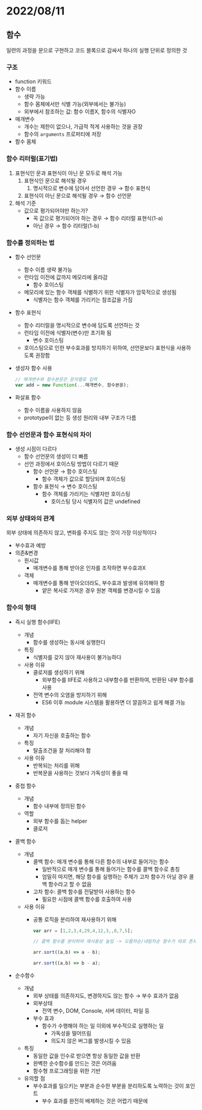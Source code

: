 # 2022/08/11

## 함수

일련의 과정을 문으로 구현하고 코드 블록으로 감싸서 하나의 실행 단위로 정의한 것

### 구조

- function 키워드
- 함수 이름
    - 생략 가능
    - 함수 몸체에서만 식별 가능(외부에서는 불가능)
    - 외부에서 참조하는 값: 함수 이름X, 함수의 식별자O
- 매개변수
    - 개수는 제한이 없으나, 가급적 적게 사용하는 것을 권장
    - 함수의 `arguments` 프로퍼티에 저장
- 함수 몸체

### 함수 리터럴(표기법)

1. 표현식인 문과 표현식이 아닌 문 모두로 해석 가능
    1. 표현식인 문으로 해석될 경우
        1. 명시적으로 변수에 담아서 선언한 경우 → 함수 표현식
    2. 표현식이 아닌 문으로 해석될 경우 → 함수 선언문
2. 해석 기준
    - 값으로 평가되어야만 하는가?
        - 꼭 값으로 평가되어야 하는 경우 → 함수 리터럴 표현식(1-a)
        - 아닌 경우 → 함수 리터럴(1-b)

### 함수를 정의하는 법

- 함수 선언문
    - 함수 이름 생략 불가능
    - 런타임 이전에 값까지 메모리에 올라감
        - 함수 호이스팅
    - 메모리에 있는 함수 객체를 식별하기 위한 식별자가 암묵적으로 생성됨
        - 식별자는 함수 객체를 가리키는 참조값을 가짐
- 함수 표현식
    - 함수 리터럴을 명시적으로 변수에 담도록 선언하는 것
    - 런타임 이전에 식별자(변수)만 초기화 됨
        - 변수 호이스팅
    - 호이스팅으로 인한 부수효과를 방지하기 위하여, 선언문보다 표현식을 사용하도록 권장함
- 생성자 함수 사용
    
    ```jsx
    // 매개변수와 함수본문은 문자열로 입력
    var add = new Function(...매개변수, 함수본문);
    
    ```
    
- 화살표 함수
    - 함수 이름을 사용하지 않음
    - prototype이 없는 등 생성 원리와 내부 구조가 다름
    

### 함수 선언문과 함수 표현식의 차이

- 생성 시점이 다르다
    - 함수 선언문의 생성이 더 빠름
    - 선언 과정에서 호이스팅 방법이 다르기 때문
        - 함수 선언문 → 함수 호이스팅
            - 함수 객체가 값으로 할당되며 호이스팅
        - 함수 표현식 → 변수 호이스팅
            - 함수 객체를 가리키는 식별자만 호이스팅
                - 호이스팅 당시 식별자의 값은 undefined

### 외부 상태와의 관계

외부 상태에 의존하지 않고, 변화를 주지도 않는 것이 가장 이상적이다

- 부수효과 예방
- 의존&변경
    - 원시값
        - 매개변수를 통해 받아온 인자를 조작하면 부수효과X
    - 객체
        - 매개변수를 통해 받아오더라도, 부수효과 발생에 유의해야 함
            - 얕은 복사로 가져온 경우 원본 객체를 변경시킬 수 있음

### 함수의 형태

- 즉시 실행 함수(IIFE)
    - 개념
        - 함수를 생성하는 동시에 실행한다
    - 특징
        - 식별자를 갖지 않아 재사용이 불가능하다
    - 사용 이유
        - 클로저를 생성하기 위해
            - 외부함수를 IIFE로 사용하고 내부함수를 반환하여, 반환된 내부 함수를 사용
        - 전역 변수의 오염을 방지하기 위해
            - ES6 이후 module 시스템을 활용하면 더 깔끔하고 쉽게 해결 가능
- 재귀 함수
    - 개념
        - 자기 자신을 호출하는 함수
    - 특징
        - 탈출조건을 잘 처리해야 함
    - 사용 이유
        - 반복되는 처리를 위해
        - 반복문을 사용하는 것보다 가독성이 좋을 때
- 중첩 함수
    - 개념
        - 함수 내부에 정의된 함수
    - 역할
        - 외부 함수를 돕는 helper
        - 클로저
- 콜백 함수
    - 개념
        - 콜백 함수: 매개 변수를 통해 다른 함수의 내부로 들어가는 함수
            - 일반적으로 매개 변수를 통해 들어가는 함수를 콜백 함수로 총칭
            - 엄밀히 따지면, 해당 함수를 실행하는 주체가 고차 함수가 아닐 경우 콜백 함수라고 할 수 없음
        - 고차 함수: 콜백 함수를 전달받아 사용하는 함수
            - 필요한 시점에 콜백 함수를 호출하여 사용
    - 사용 이유
        - 공통 로직을 분리하여 재사용하기 위해
            
            ```jsx
            var arr = [1,2,3,4,29,4,12,3,,8,7,5];
            
            // 콜백 함수를 분리하여 재사용성 높임 -> 오름차순/내림차순 함수가 따로 존재하지 않는 이유
            
            arr.sort((a,b) => a - b);
            
            arr.sort((a,b) => b - a);
            ```
            
    
- 순수함수
    - 개념
        - 외부 상태를 의존하지도, 변경하지도 않는 함수 → 부수 효과가 없음
        - 외부상태
            - 전역 변수, DOM, Console, 서버 데이터, 파일 등
        - 부수 효과
            - 함수가 수행해야 하는 일 이외에 부수적으로 실행하는 일
                - 가독성을 떨어뜨림
                - 의도지 않은 버그를 발생시킬 수 있음
    - 특징
        - 동일한 값을 인수로 받으면 항상 동일한 값을 반환
        - 완벽한 순수함수를 만드는 것은 어려움
        - 함수형 프로그래밍을 위한 기반
    - 유의할 점
        - 부수효과를 일으키는 부분과 순수한 부분을 분리하도록 노력하는 것이 포인트
            - 부수 효과를 완전히 배제하는 것은 어렵기 때문에